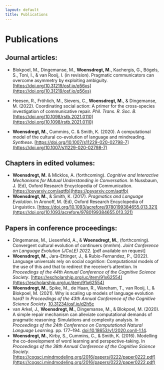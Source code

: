 ```yaml
---
layout: default
title: Publications
---
```


# Publications

## Journal articles:
- Blokpoel, M., Dingemanse, M., **Woensdregt, M.**, Kachergis, G., Bögels, S., Toni, I., & van Rooij, I. (in revision). Pragmatic communicators can overcome asymmetry by exploiting ambiguity. [https://doi.org/10.31219/osf.io/q56xs](https://doi.org/10.31219/osf.io/q56xs)
<div class='altmetric-embed' data-badge-type='donut' data-doi="10.31219/osf.io/q56xs"></div>

- Heesen, R., Fröhlich, M., Sievers, C., **Woensdregt, M.**, & Dingemanse, M. (2022). Coordinating social action: A primer for the cross-species investigation of communicative repair. *Phil. Trans. R. Soc. B.* [https://doi.org/10.1098/rstb.2021.0110](https://doi.org/10.1098/rstb.2021.0110) 
<div class='altmetric-embed' data-badge-type='donut' data-doi="10.1098/rstb.2021.0110"></div>

- **Woensdregt, M.**, Cummins, C. & Smith, K. (2020). A computational model of the cultural co-evolution of language and mindreading. *Synthese*. [https://doi.org/10.1007/s11229-020-02798-7](https://doi.org/10.1007/s11229-020-02798-7) 
<div class='altmetric-embed' data-badge-type='donut' data-doi="10.1007/s11229-020-02798-7"></div>


## Chapters in edited volumes:
- **Woensdregt, M.** & Micklos, A. (forthcoming). *Cognitive and Interactive Mechanisms for Mutual Understanding in Conversation*. In Nussbaum, J. (Ed), Oxford Research Encyclopedia of Communication. [https://psyarxiv.com/aqtfb](https://psyarxiv.com/aqtfb)
- **Woensdregt, M.**, & Smith, K. (2017). *Pragmatics and Language Evolution*. In Aronoff, M. (Ed), Oxford Research Encyclopedia of Linguistics. [https://doi.org/10.1093/acrefore/9780199384655.013.321](https://doi.org/10.1093/acrefore/9780199384655.013.321)


## Papers in conference proceedings:
- Dingemanse, M., Liesenfeld, A., & **Woensdregt, M.**, (forthcoming). Convergent cultural evolution of continuers (mmhm). *Joint Conference on Language Evolution (JCoLE) 2022*. [pdf available on request]
- **Woensdregt, M.**, Jara-Ettinger, J., & Rubio-Fernandez, P., (2022). Language universals rely on social cognition: Computational models of the use of this and that to redirect the receiver’s attention. In *Proceedings of the 44th Annual Conference of the Cognitive Science Society*. [https://escholarship.org/uc/item/91x62554](https://escholarship.org/uc/item/91x62554)
- **Woensdregt, M.**, Spike, M., de Haan, R., Wareham, T., van Rooij, I., & Blokpoel, M. (2021). Why is scaling up models of language evolution hard? In *Proceedings of the 43th Annual Conference of the Cognitive Science Society*. [10.31234/osf.io/d2h5c](10.31234/osf.io/d2h5c)
- van Arkel, J., **Woensdregt, M.**, Dingemanse, M., & Blokpoel, M. (2020). A simple repair mechanism can alleviate computational demands of pragmatic reasoning: Simulations and complexity analysis. In *Proceedings of the 24th Conference on Computational Natural Language Learning*. pp. 177–194. [doi:10.18653/v1/2020.conll-1.14](doi:10.18653/v1/2020.conll-1.14).
- **Woensdregt, M.**, Kirby, S., Cummins, C., & Smith, K. (2016). Modelling the co-development of word learning and perspective-taking. In *Proceedings of the 38th Annual Conference of the Cognitive Science Society*. [https://cogsci.mindmodeling.org/2016/papers/0222/paper0222.pdf](https://cogsci.mindmodeling.org/2016/papers/0222/paper0222.pdf)
